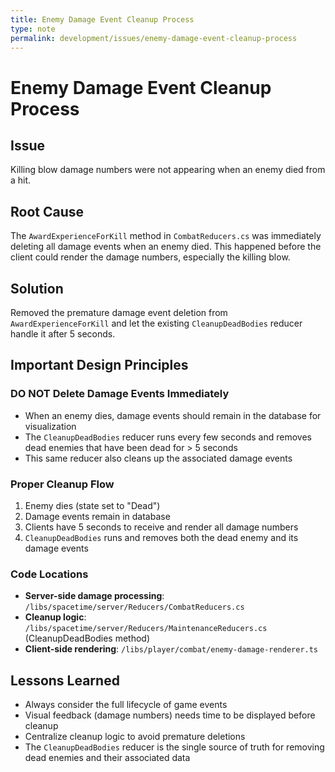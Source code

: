 ```yaml
---
title: Enemy Damage Event Cleanup Process
type: note
permalink: development/issues/enemy-damage-event-cleanup-process
---
```


# Enemy Damage Event Cleanup Process

## Issue
Killing blow damage numbers were not appearing when an enemy died from a hit.

## Root Cause
The `AwardExperienceForKill` method in `CombatReducers.cs` was immediately deleting all damage events when an enemy died. This happened before the client could render the damage numbers, especially the killing blow.

## Solution
Removed the premature damage event deletion from `AwardExperienceForKill` and let the existing `CleanupDeadBodies` reducer handle it after 5 seconds.

## Important Design Principles

### DO NOT Delete Damage Events Immediately
- When an enemy dies, damage events should remain in the database for visualization
- The `CleanupDeadBodies` reducer runs every few seconds and removes dead enemies that have been dead for > 5 seconds
- This same reducer also cleans up the associated damage events

### Proper Cleanup Flow
1. Enemy dies (state set to "Dead")
2. Damage events remain in database
3. Clients have 5 seconds to receive and render all damage numbers
4. `CleanupDeadBodies` runs and removes both the dead enemy and its damage events

### Code Locations
- **Server-side damage processing**: `/libs/spacetime/server/Reducers/CombatReducers.cs`
- **Cleanup logic**: `/libs/spacetime/server/Reducers/MaintenanceReducers.cs` (CleanupDeadBodies method)
- **Client-side rendering**: `/libs/player/combat/enemy-damage-renderer.ts`

## Lessons Learned
- Always consider the full lifecycle of game events
- Visual feedback (damage numbers) needs time to be displayed before cleanup
- Centralize cleanup logic to avoid premature deletions
- The `CleanupDeadBodies` reducer is the single source of truth for removing dead enemies and their associated data